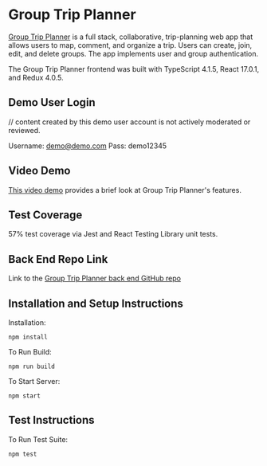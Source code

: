 # Group Trip Planner

[Group Trip Planner](https://prototypetripplanner.web.app) is a full stack, collaborative, trip-planning web app that allows users to map, comment, and organize a trip. Users can create, join, edit, and delete groups. The app implements user and group authentication.

The Group Trip Planner frontend was built with TypeScript 4.1.5, React 17.0.1, and Redux 4.0.5.

## Demo User Login

// content created by this demo user account is not actively moderated or reviewed.

Username: demo@demo.com
Pass: demo12345

## Video Demo

[This video demo](https://www.youtube.com/watch?v=XMnCGUklqWE) provides a brief look at Group Trip Planner's features.

## Test Coverage

57% test coverage via Jest and React Testing Library unit tests.

## Back End Repo Link

Link to the [Group Trip Planner back end GitHub repo](https://github.com/matt-hendrick/group-trip-planner-backend)

## Installation and Setup Instructions

Installation:

`npm install`

To Run Build:

`npm run build`

To Start Server:

`npm start`

## Test Instructions

To Run Test Suite:

`npm test`
